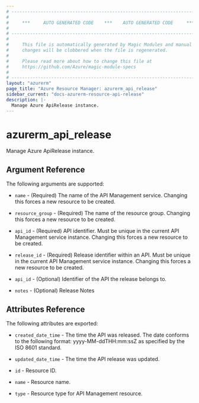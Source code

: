 ```yaml
---
# ----------------------------------------------------------------------------
#
#     ***     AUTO GENERATED CODE    ***    AUTO GENERATED CODE     ***
#
# ----------------------------------------------------------------------------
#
#     This file is automatically generated by Magic Modules and manual
#     changes will be clobbered when the file is regenerated.
#
#     Please read more about how to change this file at
#     https://github.com/Azure/magic-module-specs
#
# ----------------------------------------------------------------------------
layout: "azurerm"
page_title: "Azure Resource Manager: azurerm_api_release"
sidebar_current: "docs-azurerm-resource-api-release"
description: |-
  Manage Azure ApiRelease instance.
---
```


# azurerm_api_release

Manage Azure ApiRelease instance.


## Argument Reference

The following arguments are supported:

* `name` - (Required) The name of the API Management service. Changing this forces a new resource to be created.

* `resource_group` - (Required) The name of the resource group. Changing this forces a new resource to be created.

* `api_id` - (Required) API identifier. Must be unique in the current API Management service instance. Changing this forces a new resource to be created.

* `release_id` - (Required) Release identifier within an API. Must be unique in the current API Management service instance. Changing this forces a new resource to be created.

* `api_id` - (Optional) Identifier of the API the release belongs to.

* `notes` - (Optional) Release Notes

## Attributes Reference

The following attributes are exported:

* `created_date_time` - The time the API was released. The date conforms to the following format: yyyy-MM-ddTHH:mm:ssZ as specified by the ISO 8601 standard.

* `updated_date_time` - The time the API release was updated.

* `id` - Resource ID.

* `name` - Resource name.

* `type` - Resource type for API Management resource.
